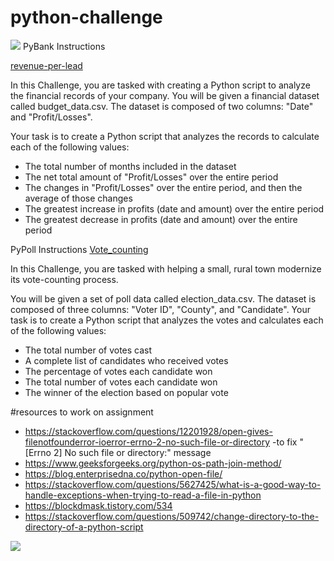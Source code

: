 # python-challenge
<img src="https://capsule-render.vercel.app/api?type=waving&color=BDBDC8&height=150&section=header" />
PyBank Instructions

[revenue-per-lead](https://github.com/tarsian/python-challenge/blob/main/Module%203/Images/revenue-per-lead.png)

In this Challenge, you are tasked with creating a Python script to analyze the financial records of your company. You will be given a financial dataset called budget_data.csv. The dataset is composed of two columns: "Date" and "Profit/Losses".

Your task is to create a Python script that analyzes the records to calculate each of the following values:
-  The total number of months included in the dataset
-  The net total amount of "Profit/Losses" over the entire period
-  The changes in "Profit/Losses" over the entire period, and then the average of those changes
-  The greatest increase in profits (date and amount) over the entire period
-  The greatest decrease in profits (date and amount) over the entire period

PyPoll Instructions
[Vote_counting](https://github.com/tarsian/python-challenge/blob/main/Module%203/Images/Vote_counting.png)

In this Challenge, you are tasked with helping a small, rural town modernize its vote-counting process.

You will be given a set of poll data called election_data.csv. The dataset is composed of three columns: "Voter ID", "County", and "Candidate". Your task is to create a Python script that analyzes the votes and calculates each of the following values:
-  The total number of votes cast
-  A complete list of candidates who received votes
-  The percentage of votes each candidate won
-  The total number of votes each candidate won
-  The winner of the election based on popular vote

#resources to work on assignment
-  https://stackoverflow.com/questions/12201928/open-gives-filenotfounderror-ioerror-errno-2-no-such-file-or-directory -to fix "[Errno 2] No such file or directory:" message
-  https://www.geeksforgeeks.org/python-os-path-join-method/
-  https://blog.enterprisedna.co/python-open-file/
-  https://stackoverflow.com/questions/5627425/what-is-a-good-way-to-handle-exceptions-when-trying-to-read-a-file-in-python
-  https://blockdmask.tistory.com/534
-  https://stackoverflow.com/questions/509742/change-directory-to-the-directory-of-a-python-script
<img src="https://capsule-render.vercel.app/api?type=waving&color=BDBDC8&height=150&section=footer" />
